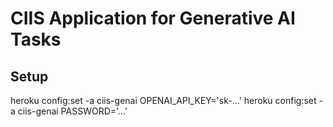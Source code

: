 # CIIS Application for Generative AI Tasks

## Setup

heroku config:set -a ciis-genai OPENAI_API_KEY='sk-...'
heroku config:set -a ciis-genai PASSWORD='...'
